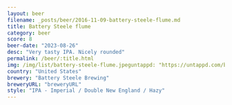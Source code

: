 ```yaml
---
layout: beer
filename: _posts/beer/2016-11-09-battery-steele-flume.md
title: Battery Steele flume
category: beer
score: 8
beer-date: "2023-08-26"
desc: "Very tasty IPA. Nicely rounded"
permalink: /beer/:title.html
img: /img/list/battery-steele-flume.jpeguntappd: "https://untappd.com/b/battery-steele-brewing-flume/2040507"
country: "United States"
brewery: "Battery Steele Brewing"
breweryURL: "breweryURL"
style: "IPA - Imperial / Double New England / Hazy"
---
```

